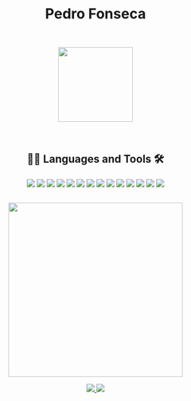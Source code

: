 <!-- Titulo -->
<h1 align="center"> 
Pedro Fonseca
</h1>

<br>

<p align="center">
<img height="150em" src="https://github-readme-streak-stats.herokuapp.com/?user=pedroFnseca&theme=dark">
</p>

<br>

<div align="center" display: "inline_block">
  
## 👨‍💻 Languages and Tools 🛠️


<img align="center" src="https://img.icons8.com/color/48/javascript.png" >
<img align="center" src="https://img.icons8.com/color/48/python.png" >
<img align="center" src="https://img.icons8.com/color/48/000000/c-plus-plus-logo.png"/>
<img align="center" src="https://img.icons8.com/color/48/000000/java-coffee-cup-logo--v1.png"/>
<img align="center" src="https://img.icons8.com/color/48/html-5--v1.png" >
<img align="center" src="https://img.icons8.com/color/48/css3.png" >
<img align="center" src="https://img.icons8.com/color/48/mysql-logo.png" >
<img align="center" src="https://img.icons8.com/color/48/000000/nodejs.png"/>
<img align="center" src="https://img.icons8.com/color/48/000000/react-native.png"/>
<img align="center" src="https://img.icons8.com/color/48/000000/arduino.png"/>
<img align="center" src="https://img.icons8.com/color/48/000000/linux--v1.png"/>
<img align="center" src="https://img.icons8.com/fluency/48/000000/azure-1.png" >
<img align="center" src="https://img.icons8.com/color/48/000000/heroku.png"/>
<img align="center" src="https://img.icons8.com/color/48/000000/git.png"/>
</div>

<br>

<!-- Linguagens mais usadas -->
<p align="center">
<img width="350em" src="https://github-readme-stats.vercel.app/api/top-langs/?username=pedrofnseca&layout=compact&langs_count=7&theme=dark"/>
</p>

<!-- Instagram -->
<p align="center">
<a href="https://www.instagram.com/pedro_fnseca/">
<img src="https://img.shields.io/badge/Instagram-%23E4405F.svg?style=for-the-badge&logo=Instagram&logoColor=white"/>
</a>

<!-- linkedin -->
<a href="https://www.linkedin.com/in/pedrofnseca/">
<img src="https://img.shields.io/badge/linkedin-%230077B5.svg?style=for-the-badge&logo=linkedin&logoColor=white"/>
</a>
</p>
